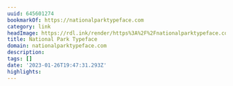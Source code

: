 ```yaml
---
uuid: 645601274
bookmarkOf: https://nationalparktypeface.com
category: link
headImage: https://rdl.ink/render/https%3A%2F%2Fnationalparktypeface.com
title: National Park Typeface
domain: nationalparktypeface.com
description:
tags: []
date: '2023-01-26T19:47:31.293Z'
highlights:
---
```



